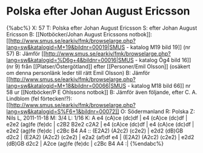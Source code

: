 # Polska efter Johan August Ericsson

{%abc%}
X: 57
T: Polska efter Johan August Ericsson
S: efter Johan August Ericsson
B: [[Notböcker/Johan August Ericssons notbok]]: [[http://www.smus.se/earkiv/fmk/browselarge.php?lang=sw&katalogid=M+19&bildnr=00019|SMUS - katalog M19 bild 19]] (nr 57)
B: Jämför [[http://www.smus.se/earkiv/fmk/browselarge.php?lang=sw&katalogid=%D6g+4&bildnr=00016|SMUS - katalog Ög4 bild 16]] (nr 9) från [[Platser/Östergötland]] efter [[Personer/Emil Olsson]] (osäkert om denna personlänk leder till rätt Emil Olsson)
B: Jämför [[http://www.smus.se/earkiv/fmk/browselarge.php?lang=sw&katalogid=M+18&bildnr=00066|SMUS - katalog M18 bild 66]] nr 58 ur [[Notböcker/P E Ohlssons notbok]]
B: Jämför även följande, efter C. A. Lindblom (fel förtecken!?): [[http://www.smus.se/earkiv/fmk/browselarge.php?lang=sw&katalogid=S%F6+1&bildnr=00072]]
O: Södermanland
R: Polska
Z: Nils L, 2011-11-18
M: 3/4
L: 1/16
K: A
e4 (cA)ce (dc)df | e4 (cA)ce (dc)df | e2e2 (ag)fe (fe)dc | c2B2 B2e2 c2A2 |
e4 (cA)ce (dc)df | e4 (cA)ce (dc)df | e2e2 (ag)fe (fe)dc | c2Bc B4 A4 ::
(E2A2) (A2c2) (c2e2) | e2d2 (dB)GB d2c2 | (E2A2) (A2c2) (c2e2) | e2a2 (af)df e4 |
(E2A2) (A2c2) (c2e2) | e2d2 (dB)GB d2c2 | A2ce (ag)fe (fe)dc | c2Bc B4 A4 :|
{%endabc%}
